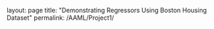 layout: page
title: "Demonstrating Regressors Using Boston Housing Dataset"
permalink: /AAML/Project1/